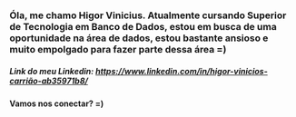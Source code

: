 ### Óla, me chamo Higor Vinicius. Atualmente cursando Superior de Tecnologia em Banco de Dados, estou em busca de uma oportunidade na área de dados, estou bastante ansioso e muito empolgado para fazer parte dessa área =)

##### Link do meu Linkedin: https://www.linkedin.com/in/higor-vinicios-carrião-ab35971b8/

#### Vamos nos conectar? =)
